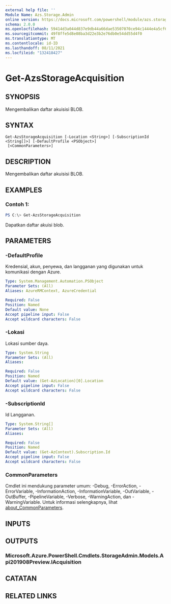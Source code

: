 ```yaml
---
external help file: ''
Module Name: Azs.Storage.Admin
online version: https://docs.microsoft.com/powershell/module/azs.storage.admin/get-azsstorageacquisition
schema: 2.0.0
ms.openlocfilehash: 59414d3a044d837e9db44a66dae53507070ce94c1444e4a5cf6d1411238c3515
ms.sourcegitcommit: 49f8ffe5d8e08ba3d22e3b2e76db0e54dd55d4f0
ms.translationtype: MT
ms.contentlocale: id-ID
ms.lasthandoff: 08/11/2021
ms.locfileid: "132418427"
---
```

# Get-AzsStorageAcquisition

## SYNOPSIS
Mengembalikan daftar akuisisi BLOB.

## SYNTAX

```
Get-AzsStorageAcquisition [-Location <String>] [-SubscriptionId <String[]>] [-DefaultProfile <PSObject>]
 [<CommonParameters>]
```

## DESCRIPTION
Mengembalikan daftar akuisisi BLOB.

## EXAMPLES

### Contoh 1:
```powershell
PS C:\> Get-AzsStorageAcquisition
```

Dapatkan daftar akuisi blob.

## PARAMETERS

### -DefaultProfile
Kredensial, akun, penyewa, dan langganan yang digunakan untuk komunikasi dengan Azure.

```yaml
Type: System.Management.Automation.PSObject
Parameter Sets: (All)
Aliases: AzureRMContext, AzureCredential

Required: False
Position: Named
Default value: None
Accept pipeline input: False
Accept wildcard characters: False

```

### -Lokasi
Lokasi sumber daya.

```yaml
Type: System.String
Parameter Sets: (All)
Aliases:

Required: False
Position: Named
Default value: (Get-AzLocation)[0].Location
Accept pipeline input: False
Accept wildcard characters: False

```

### -SubscriptionId
Id Langganan.

```yaml
Type: System.String[]
Parameter Sets: (All)
Aliases:

Required: False
Position: Named
Default value: (Get-AzContext).Subscription.Id
Accept pipeline input: False
Accept wildcard characters: False

```

### CommonParameters
Cmdlet ini mendukung parameter umum: -Debug, -ErrorAction, -ErrorVariable, -InformationAction, -InformationVariable, -OutVariable, -OutBuffer, -PipelineVariable, -Verbose, -WarningAction, dan -WarningVariable. Untuk informasi selengkapnya, lihat [about_CommonParameters](http://go.microsoft.com/fwlink/?LinkID=113216).

## INPUTS

## OUTPUTS

### Microsoft.Azure.PowerShell.Cmdlets.StorageAdmin.Models.Api201908Preview.IAcquisition



## CATATAN

## RELATED LINKS

